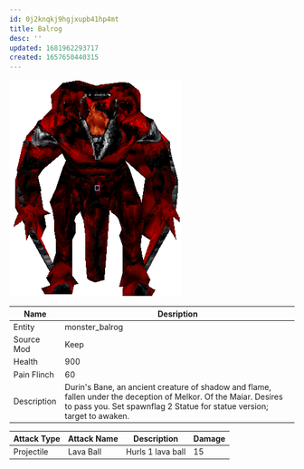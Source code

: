 ```yaml
---
id: 0j2knqkj9hgjxupb41hp4mt
title: Balrog
desc: ''
updated: 1681962293717
created: 1657650440315
---
```

![Monster Picture](assets/img/balrog.gif)

|Name  |Desription|
|------|-------------|
|Entity|monster_balrog|
|Source Mod|Keep|
|Health|900|
|Pain Flinch|60|
|Description|Durin's Bane, an ancient creature of shadow and flame, fallen under the deception of Melkor.  Of the Maiar.  Desires to pass you.  Set spawnflag 2 Statue for statue version; target to awaken.|

|Attack Type|Attack Name|Description|Damage|
|-----------|-----------|-----------|------|
|Projectile|Lava Ball|Hurls 1 lava ball|15|